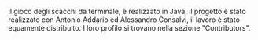 Il gioco degli scacchi da terminale, è realizzato in Java, il progetto è stato realizzato con Antonio Addario ed Alessandro Consalvi, il lavoro è stato equamente distribuito. I loro profilo si trovano nella sezione "Contributors". 
